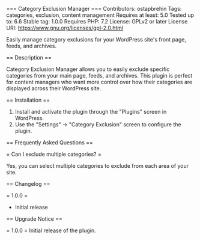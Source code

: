 === Category Exclusion Manager ===
Contributors: ostapbrehin
Tags: categories, exclusion, content management
Requires at least: 5.0
Tested up to: 6.6
Stable tag: 1.0.0
Requires PHP: 7.2
License: GPLv2 or later
License URI: https://www.gnu.org/licenses/gpl-2.0.html

Easily manage category exclusions for your WordPress site's front page, feeds, and archives.

== Description ==

Category Exclusion Manager allows you to easily exclude specific categories from your main page, feeds, and archives.
This plugin is perfect for content managers who want more control over how their categories are displayed across their
WordPress site.

== Installation ==

1. Install and activate the plugin through the "Plugins" screen in WordPress.
2. Use the "Settings" -> "Category Exclusion" screen to configure the plugin.

== Frequently Asked Questions ==

= Can I exclude multiple categories? =

Yes, you can select multiple categories to exclude from each area of your site.

== Changelog ==

= 1.0.0 =

* Initial release

== Upgrade Notice ==

= 1.0.0 =
Initial release of the plugin.
